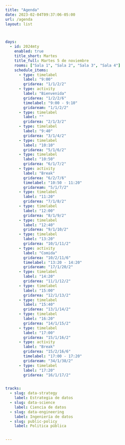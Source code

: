 ```yaml
---
title: "Agenda"
date: 2023-02-04T09:37:06-05:00
url: /agenda
layout: list



days:  
  - id: 2024mty
    enabled: true
    title_short: Martes
    title_full: Martes 5 de noviembre
    rooms: ["Sala 1", "Sala 2", "Sala 3", "Sala 4"]
    schedule_items: 
      - type: timelabel
        label: "9:00"
        gridarea: "1/1/2/2"
      - type: activity
        label: "Bienvenida"
        gridarea: "1/2/2/6"
        timelabel: "9:00 - 9:10"
        gridaream: "1/1/2/2"
      - type: timelabel
        label: ""
        gridarea: "2/1/3/2"
      - type: timelabel
        label: "9:40"
        gridarea: "3/1/4/2"
      - type: timelabel
        label: "10:10"
        gridarea: "5/1/6/2"
      - type: timelabel
        label: "10:50"
        gridarea: "6/1/7/2"
      - type: activity
        label: "Break"
        gridarea: "6/2/7/6"
        timelabel: "10:50 - 11:20"
        gridaream: "5/1/7/2"
      - type: timelabel
        label: "11:20"
        gridarea: "7/1/8/2"
      - type: timelabel
        label: "12:00"
        gridarea: "8/1/9/2"
      - type: timelabel
        label: "12:40"
        gridarea: "9/1/10/2"
      - type: timelabel
        label: "13:20"
        gridarea: "10/1/11/2"
      - type: activity
        label: "Comida"
        gridarea: "10/2/11/6"
        timelabel: "13:20 - 14:20"
        gridaream: "17/1/20/2"
      - type: timelabel
        label: "14:20"
        gridarea: "11/1/12/2"
      - type: timelabel
        label: "15:00"
        gridarea: "12/1/13/2"
      - type: timelabel
        label: "15:40"
        gridarea: "13/1/14/2"
      - type: timelabel
        label: "16:20"
        gridarea: "14/1/15/2"
      - type: timelabel
        label: "17:00"
        gridarea: "15/1/16/2"
      - type: activity
        label: "Break"
        gridarea: "15/2/16/6"
        timelabel: "17:00 - 17:20"
        gridaream: "34/1/38/2"
      - type: timelabel
        label: "17:20"
        gridarea: "16/1/17/2"


tracks:
  - slug: data-strategy
    label: Estrategia de datos
  - slug: data-science
    label: Ciencia de datos
  - slug: data-engineering
    label: Ingeniería de datos
  - slug: public-policy
    label: Politica pública


---
```



